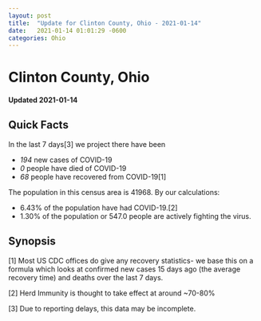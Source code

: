 ```yaml
---
layout: post
title:  "Update for Clinton County, Ohio - 2021-01-14"
date:   2021-01-14 01:01:29 -0600
categories: Ohio
---
```


# Clinton County, Ohio
#### Updated 2021-01-14

## Quick Facts

In the last 7 days[3] we project there have been
- *194* new cases of COVID-19
- *0* people have died of COVID-19
- *68* people have recovered from COVID-19[1]

The population in this census area is 41968. By our calculations:
- 6.43% of the population have had COVID-19.[2]
- 1.30% of the population or 547.0 people are actively fighting the virus.

## Synopsis




[1] Most US CDC offices do give any recovery statistics- we base this on a formula which looks at confirmed new cases
15 days ago (the average recovery time) and deaths over the last 7 days.

[2] Herd Immunity is thought to take effect at around ~70-80%

[3] Due to reporting delays, this data may be incomplete.
 
    